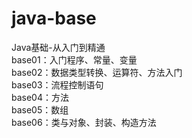 # java-base
Java基础-从入门到精通       
base01：入门程序、常量、变量       
base02：数据类型转换、运算符、方法入门      
base03：流程控制语句       
base04：方法      
base05：数组       
base06：类与对象、封装、构造方法      